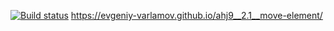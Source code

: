 
[![Build status](https://ci.appveyor.com/api/projects/status/0jogyvdqpg0buwma?svg=true)](https://ci.appveyor.com/project/Evgeniy-Varlamov/ahj9-2-1-move-element)
https://evgeniy-varlamov.github.io/ahj9__2.1__move-element/
